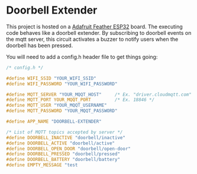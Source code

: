 # Doorbell Extender

This project is hosted on a [Adafruit Feather ESP32](https://www.adafruit.com/product/3405) board. The executing code behaves like a doorbell extender. By subscribing to doorbell events on the mqtt server, this circuit activates a buzzer to notify users when the doorbell has been pressed.  

You will need to add a config.h header file to get things going:

```C
/* config.h */

#define WIFI_SSID "YOUR_WIFI_SSID"
#define WIFI_PASSWORD "YOUR_WIFI_PASSWORD"

#define MQTT_SERVER "YOUR_MQQT_HOST"     /* Ex. "driver.cloudmqtt.com" */
#define MQTT_PORT YOUR_MQQT_PORT         /* Ex. 18846 */
#define MQTT_USER "YOUR_MQQT_USERNAME"
#define MQTT_PASSWORD "YOUR_MQQT_PASSWORD"

#define APP_NAME "DOORBELL-EXTENDER"

/* List of MQTT topics accepted by server */
#define DOORBELL_INACTIVE "doorbell/inactive"
#define DOORBELL_ACTIVE "doorbell/active"
#define DOORBELL_OPEN_DOOR "doorbell/open-door"
#define DOORBELL_PRESSED "doorbell/pressed"
#define DOORBELL_BATTERY "doorbell/battery"
#define EMPTY_MESSAGE "test
```
